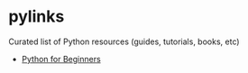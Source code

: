 # pylinks
Curated list of Python resources (guides, tutorials, books, etc)
- [Python for Beginners]()
